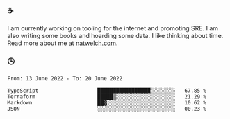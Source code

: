 ### ☕

I am currently working on tooling for the internet and promoting SRE. I am also writing some books and hoarding some data. I like thinking about time. Read more about me at [natwelch.com](https://natwelch.com).

### 🕒

<!--START_SECTION:waka-->

```text
From: 13 June 2022 - To: 20 June 2022

TypeScript                   █████████████████░░░░░░░░   67.85 %
Terraform                    █████▒░░░░░░░░░░░░░░░░░░░   21.29 %
Markdown                     ██▓░░░░░░░░░░░░░░░░░░░░░░   10.62 %
JSON                         ░░░░░░░░░░░░░░░░░░░░░░░░░   00.23 %
```

<!--END_SECTION:waka-->
